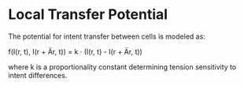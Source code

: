 # Local Transfer Potential

The potential for intent transfer between cells is modeled as:

f(I(r, t), I(r + Är, t)) = k · (I(r, t) - I(r + Är, t))

where k is a proportionality constant determining tension sensitivity to
intent differences.